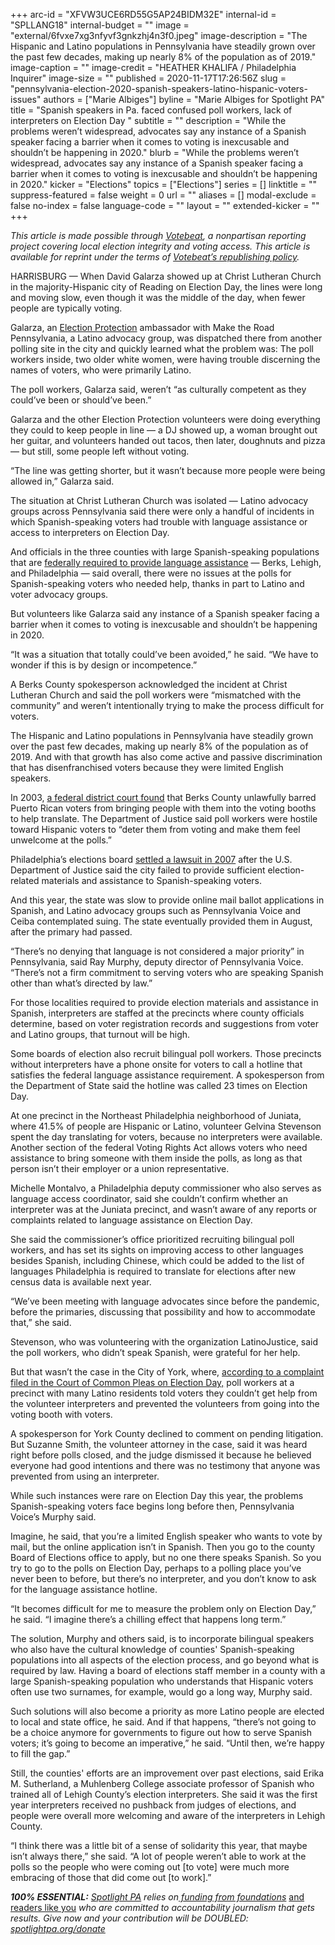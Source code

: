 +++
arc-id = "XFVW3UCE6RD55G5AP24BIDM32E"
internal-id = "SPLLANG18"
internal-budget = ""
image = "external/6fvxe7xg3nfyvf3gnkzhj4n3f0.jpeg"
image-description = "The Hispanic and Latino populations in Pennsylvania have steadily grown over the past few decades, making up nearly 8% of the population as of 2019."
image-caption = ""
image-credit = "HEATHER KHALIFA / Philadelphia Inquirer"
image-size = ""
published = 2020-11-17T17:26:56Z
slug = "pennsylvania-election-2020-spanish-speakers-latino-hispanic-voters-issues"
authors = ["Marie Albiges"]
byline = "Marie Albiges for Spotlight PA"
title = "Spanish speakers in Pa. faced confused poll workers, lack of interpreters on Election Day "
subtitle = ""
description = "While the problems weren’t widespread, advocates say any instance of a Spanish speaker facing a barrier when it comes to voting is inexcusable and shouldn’t be happening in 2020."
blurb = "While the problems weren’t widespread, advocates say any instance of a Spanish speaker facing a barrier when it comes to voting is inexcusable and shouldn’t be happening in 2020."
kicker = "Elections"
topics = ["Elections"]
series = []
linktitle = ""
suppress-featured = false
weight = 0
url = ""
aliases = []
modal-exclude = false
no-index = false
language-code = ""
layout = ""
extended-kicker = ""
+++

<i>This article is made possible through </i><a href="http://votebeat.org/"><i>Votebeat</i></a><i>, a nonpartisan reporting project covering local election integrity and voting access. This article is available for reprint under the terms of </i><a href="https://www.votebeat.org/pages/republishing"><i>Votebeat’s republishing policy</i></a><i>.</i>

HARRISBURG — When David Galarza showed up at Christ Lutheran Church in the majority-Hispanic city of Reading on Election Day, the lines were long and moving slow, even though it was the middle of the day, when fewer people are typically voting.

Galarza, an <a href="https://866ourvote.org/about/">Election Protection</a> ambassador with Make the Road Pennsylvania, a Latino advocacy group, was dispatched there from another polling site in the city and quickly learned what the problem was: The poll workers inside, two older white women, were having trouble discerning the names of voters, who were primarily Latino.

The poll workers, Galarza said, weren’t “as culturally competent as they could’ve been or should’ve been.”

Galarza and the other Election Protection volunteers were doing everything they could to keep people in line — a DJ showed up, a woman brought out her guitar, and volunteers handed out tacos, then later, doughnuts and pizza — but still, some people left without voting.

“The line was getting shorter, but it wasn’t because more people were being allowed in,” Galarza said.

The situation at Christ Lutheran Church was isolated — Latino advocacy groups across Pennsylvania said there were only a handful of incidents in which Spanish-speaking voters had trouble with language assistance or access to interpreters on Election Day.

<script src="https://www.spotlightpa.org/embed.js" async></script><div data-spl-embed-version="1" data-spl-src="https://www.spotlightpa.org/embeds/donate/?teaser_text=Spotlight%20PA%20provides%20essential%2C%20public-service%20journalism%20thanks%20to%20its%20dedicated%20and%20passionate%20members.%20%3Cb%3EJoin%20today%20and%20we'll%20DOUBLE%20your%20gift.%3C%2Fb%3E&cta_text=YES%2C%20DOUBLE%20MY%20GIFT&eyebrow_text=BECOME%20A%20MEMBER"></div>

And officials in the three counties with large Spanish-speaking populations that are <a href="https://www.justice.gov/crt/language-minority-citizens">federally required to provide language assistance</a> — Berks, Lehigh, and Philadelphia — said overall, there were no issues at the polls for Spanish-speaking voters who needed help, thanks in part to Latino and voter advocacy groups.

But volunteers like Galarza said any instance of a Spanish speaker facing a barrier when it comes to voting is inexcusable and shouldn’t be happening in 2020.

“It was a situation that totally could’ve been avoided,” he said. “We have to wonder if this is by design or incompetence.”

A Berks County spokesperson acknowledged the incident at Christ Lutheran Church and said the poll workers were “mismatched with the community” and weren’t intentionally trying to make the process difficult for voters.

The Hispanic and Latino populations in Pennsylvania have steadily grown over the past few decades, making up nearly 8% of the population as of 2019. And with that growth has also come active and passive discrimination that has disenfranchised voters because they were limited English speakers.

In 2003, <a href="https://www.justice.gov/crt/united-states-district-court-eastern-district-pennsylvania-1">a federal district court found</a> that Berks County unlawfully barred Puerto Rican voters from bringing people with them into the voting booths to help translate. The Department of Justice said poll workers were hostile toward Hispanic voters to “deter them from voting and make them feel unwelcome at the polls.”

Philadelphia’s elections board <a href="https://www.justice.gov/crt/case-document/file/1199171/download">settled a lawsuit in 2007</a> after the U.S. Department of Justice said the city failed to provide sufficient election-related materials and assistance to Spanish-speaking voters.

And this year, the state was slow to provide online mail ballot applications in Spanish, and Latino advocacy groups such as Pennsylvania Voice and Ceiba contemplated suing. The state eventually provided them in August, after the primary had passed.

“There’s no denying that language is not considered a major priority” in Pennsylvania, said Ray Murphy, deputy director of Pennsylvania Voice. “There’s not a firm commitment to serving voters who are speaking Spanish other than what’s directed by law.”

For those localities required to provide election materials and assistance in Spanish, interpreters are staffed at the precincts where county officials determine, based on voter registration records and suggestions from voter and Latino groups, that turnout will be high.

Some boards of election also recruit bilingual poll workers. Those precincts without interpreters have a phone onsite for voters to call a hotline that satisfies the federal language assistance requirement. A spokesperson from the Department of State said the hotline was called 23 times on Election Day.

At one precinct in the Northeast Philadelphia neighborhood of Juniata, where 41.5% of people are Hispanic or Latino, volunteer Gelvina Stevenson spent the day translating for voters, because no interpreters were available. Another section of the federal Voting Rights Act allows voters who need assistance to bring someone with them inside the polls, as long as that person isn’t their employer or a union representative.

Michelle Montalvo, a Philadelphia deputy commissioner who also serves as language access coordinator, said she couldn’t confirm whether an interpreter was at the Juniata precinct, and wasn’t aware of any reports or complaints related to language assistance on Election Day.

She said the commissioner’s office prioritized recruiting bilingual poll workers, and has set its sights on improving access to other languages besides Spanish, including Chinese, which could be added to the list of languages Philadelphia is required to translate for elections after new census data is available next year.

“We’ve been meeting with language advocates since before the pandemic, before the primaries, discussing that possibility and how to accommodate that,” she said.

Stevenson, who was volunteering with the organization LatinoJustice, said the poll workers, who didn’t speak Spanish, were grateful for her help.

But that wasn’t the case in the City of York, where, <a href="https://prothysearchnew.yorkcountypa.gov/(S(1kehczpesyknepfkc00tj31c))/Handlers/DocumentHandler.ashx?vid=2710107">according to a complaint filed in the Court of Common Pleas on Election Day,</a> poll workers at a precinct with many Latino residents told voters they couldn’t get help from the volunteer interpreters and prevented the volunteers from going into the voting booth with voters.

A spokesperson for York County declined to comment on pending litigation. But Suzanne Smith, the volunteer attorney in the case, said it was heard right before polls closed, and the judge dismissed it because he believed everyone had good intentions and there was no testimony that anyone was prevented from using an interpreter.

While such instances were rare on Election Day this year, the problems Spanish-speaking voters face begins long before then, Pennsylvania Voice’s Murphy said.

<script src="https://www.spotlightpa.org/embed.js" async></script><div data-spl-embed-version="1" data-spl-src="https://www.spotlightpa.org/embeds/newsletter/"></div>

Imagine, he said, that you’re a limited English speaker who wants to vote by mail, but the online application isn’t in Spanish. Then you go to the county Board of Elections office to apply, but no one there speaks Spanish. So you try to go to the polls on Election Day, perhaps to a polling place you’ve never been to before, but there’s no interpreter, and you don’t know to ask for the language assistance hotline.

“It becomes difficult for me to measure the problem only on Election Day,” he said. “I imagine there’s a chilling effect that happens long term.”

The solution, Murphy and others said, is to incorporate bilingual speakers who also have the cultural knowledge of counties' Spanish-speaking populations into all aspects of the election process, and go beyond what is required by law. Having a board of elections staff member in a county with a large Spanish-speaking population who understands that Hispanic voters often use two surnames, for example, would go a long way, Murphy said.

Such solutions will also become a priority as more Latino people are elected to local and state office, he said. And if that happens, “there’s not going to be a choice anymore for governments to figure out how to serve Spanish voters; it’s going to become an imperative,” he said. “Until then, we’re happy to fill the gap.”

Still, the counties' efforts are an improvement over past elections, said Erika M. Sutherland, a Muhlenberg College associate professor of Spanish who trained all of Lehigh County’s election interpreters. She said it was the first year interpreters received no pushback from judges of elections, and people were overall more welcoming and aware of the interpreters in Lehigh County.

“I think there was a little bit of a sense of solidarity this year, that maybe isn’t always there,” she said. “A lot of people weren’t able to work at the polls so the people who were coming out [to vote] were much more embracing of those that did come out [to work].”

<i><b>100% ESSENTIAL:</b></i><i> </i><a href="https://www.spotlightpa.org/"><i>Spotlight PA</i></a><i> relies on</i><a href="https://www.spotlightpa.org/support"><i> funding from foundations</i></a><i> </i><a href="https://www.spotlightpa.org/support">and readers like you</a><i> who are committed to accountability journalism that gets results. Give now and your contribution will be DOUBLED: </i><a href="http://spotlightpa.org/donate"><i>spotlightpa.org/donate</i></a>
